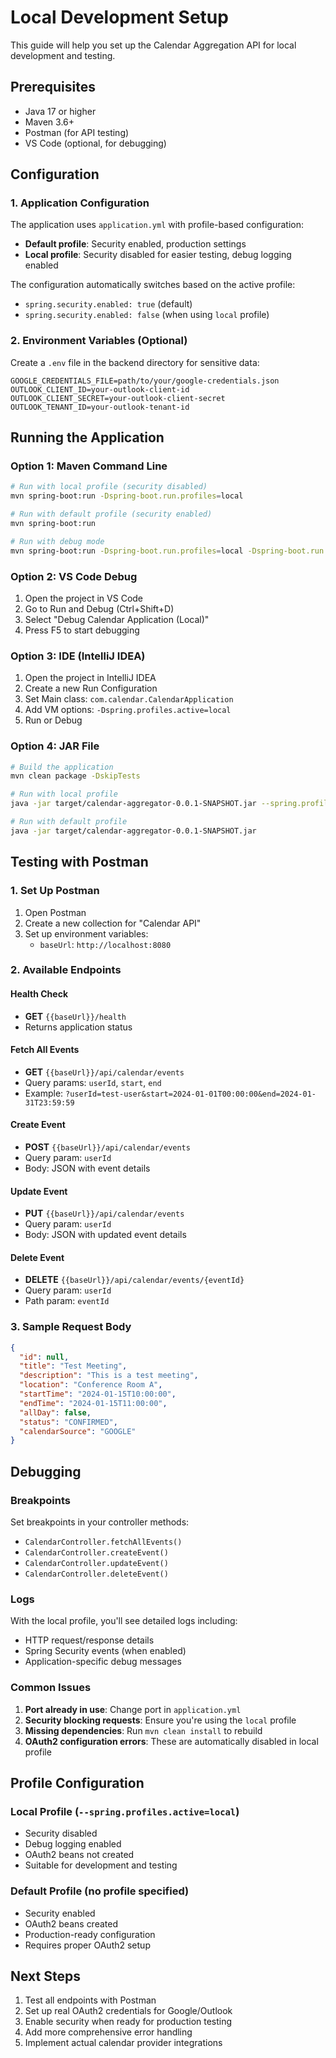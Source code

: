 # Local Development Setup

This guide will help you set up the Calendar Aggregation API for local development and testing.

## Prerequisites

- Java 17 or higher
- Maven 3.6+
- Postman (for API testing)
- VS Code (optional, for debugging)

## Configuration

### 1. Application Configuration

The application uses `application.yml` with profile-based configuration:
- **Default profile**: Security enabled, production settings
- **Local profile**: Security disabled for easier testing, debug logging enabled

The configuration automatically switches based on the active profile:
- `spring.security.enabled: true` (default)
- `spring.security.enabled: false` (when using `local` profile)

### 2. Environment Variables (Optional)

Create a `.env` file in the backend directory for sensitive data:

```env
GOOGLE_CREDENTIALS_FILE=path/to/your/google-credentials.json
OUTLOOK_CLIENT_ID=your-outlook-client-id
OUTLOOK_CLIENT_SECRET=your-outlook-client-secret
OUTLOOK_TENANT_ID=your-outlook-tenant-id
```

## Running the Application

### Option 1: Maven Command Line

```bash
# Run with local profile (security disabled)
mvn spring-boot:run -Dspring-boot.run.profiles=local

# Run with default profile (security enabled)
mvn spring-boot:run

# Run with debug mode
mvn spring-boot:run -Dspring-boot.run.profiles=local -Dspring-boot.run.jvmArguments="-Xdebug -Xrunjdwp:transport=dt_socket,server=y,suspend=n,address=5005"
```

### Option 2: VS Code Debug

1. Open the project in VS Code
2. Go to Run and Debug (Ctrl+Shift+D)
3. Select "Debug Calendar Application (Local)"
4. Press F5 to start debugging

### Option 3: IDE (IntelliJ IDEA)

1. Open the project in IntelliJ IDEA
2. Create a new Run Configuration
3. Set Main class: `com.calendar.CalendarApplication`
4. Add VM options: `-Dspring.profiles.active=local`
5. Run or Debug

### Option 4: JAR File

```bash
# Build the application
mvn clean package -DskipTests

# Run with local profile
java -jar target/calendar-aggregator-0.0.1-SNAPSHOT.jar --spring.profiles.active=local

# Run with default profile
java -jar target/calendar-aggregator-0.0.1-SNAPSHOT.jar
```

## Testing with Postman

### 1. Set Up Postman

1. Open Postman
2. Create a new collection for "Calendar API"
3. Set up environment variables:
   - `baseUrl`: `http://localhost:8080`

### 2. Available Endpoints

#### Health Check
- **GET** `{{baseUrl}}/health`
- Returns application status

#### Fetch All Events
- **GET** `{{baseUrl}}/api/calendar/events`
- Query params: `userId`, `start`, `end`
- Example: `?userId=test-user&start=2024-01-01T00:00:00&end=2024-01-31T23:59:59`

#### Create Event
- **POST** `{{baseUrl}}/api/calendar/events`
- Query param: `userId`
- Body: JSON with event details

#### Update Event
- **PUT** `{{baseUrl}}/api/calendar/events`
- Query param: `userId`
- Body: JSON with updated event details

#### Delete Event
- **DELETE** `{{baseUrl}}/api/calendar/events/{eventId}`
- Query param: `userId`
- Path param: `eventId`

### 3. Sample Request Body

```json
{
  "id": null,
  "title": "Test Meeting",
  "description": "This is a test meeting",
  "location": "Conference Room A",
  "startTime": "2024-01-15T10:00:00",
  "endTime": "2024-01-15T11:00:00",
  "allDay": false,
  "status": "CONFIRMED",
  "calendarSource": "GOOGLE"
}
```

## Debugging

### Breakpoints

Set breakpoints in your controller methods:
- `CalendarController.fetchAllEvents()`
- `CalendarController.createEvent()`
- `CalendarController.updateEvent()`
- `CalendarController.deleteEvent()`

### Logs

With the local profile, you'll see detailed logs including:
- HTTP request/response details
- Spring Security events (when enabled)
- Application-specific debug messages

### Common Issues

1. **Port already in use**: Change port in `application.yml`
2. **Security blocking requests**: Ensure you're using the `local` profile
3. **Missing dependencies**: Run `mvn clean install` to rebuild
4. **OAuth2 configuration errors**: These are automatically disabled in local profile

## Profile Configuration

### Local Profile (`--spring.profiles.active=local`)
- Security disabled
- Debug logging enabled
- OAuth2 beans not created
- Suitable for development and testing

### Default Profile (no profile specified)
- Security enabled
- OAuth2 beans created
- Production-ready configuration
- Requires proper OAuth2 setup

## Next Steps

1. Test all endpoints with Postman
2. Set up real OAuth2 credentials for Google/Outlook
3. Enable security when ready for production testing
4. Add more comprehensive error handling
5. Implement actual calendar provider integrations 
